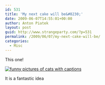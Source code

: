 ```yaml
---
id: 531
title: 'My next cake will be&#8230;'
date: 2009-06-07T14:55:01+00:00
author: Anton Piatek
layout: post
guid: http://www.strangeparty.com/?p=531
permalink: /2009/06/07/my-next-cake-will-be/
categories:
  - Misc
---
```

This one!

[<img class="mine_4233384" title="funny-pictures-cake-eyes-next-victim" src="http://icanhascheezburger.wordpress.com/files/2009/05/funny-pictures-cake-eyes-next-victim.jpg" alt="funny pictures of cats with captions" />](http://icanhascheezburger.com/2009/06/07/funny-pictures-next-victum/)

It is a fantastic idea